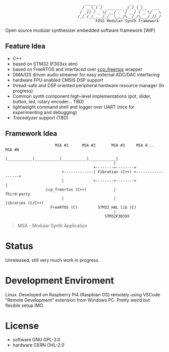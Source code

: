 <!-- ![Hopf Fibration](Misc/hopf-fibration.png) -->


                                       _____ __            __  _
                                      / __(_) /  _______ _/ /_(_)__  ___
                                     / _// / _ \/ __/ _ `/ __/ / _ \/ _ \
                                    /_/ /_/_.__/_/  \_,_/\__/_/\___/_//_/
                                            FOSS Modular Synth Framework

Open source modular synthesizer embedded software framework [WIP]

## Feature Idea
- C++
- based on STM32 (F303xx atm) 
- based on FreeRTOS and interfaced over [ccp_freertos](https://github.com/michaelbecker/freertos-addons) wrapper
- DMA/I2S driven audio streamer for easy external ADC/DAC interfacing
- hardware FPU enabled CMSIS DSP support
- thread-safe and DSP oriented peripheral hardware resource manager (In progress)
- Common synth component high-level implementations (pot, slider, button, led, rotary encoder... TBD)
- lightweight command shell and logger over UART (nice for experimenting and debugging)
- *Tracealyzer* support (TBD)

## Framework Idea

                          MSA #1      MSA #2       MSA #3     MSA #...     MSA #N
                            |___________|___________|___________|____________|
                                                    |
                                           +--------+--------+
                             +-------------| Fibration (C++) +------------------+
                             |             +--------+--------+                  |
                      ccp_freertos (C++)            |                     Third-party
                             |                      |                   libraries (C/C++)
                        FreeRTOS (C)         STM32_HAL lib (C)
                                                    |
                                                STM32F303XX

> MSA - Modular Synth Application

# Status

Unreleased, still very much work in progress.

# Development Enviroment
Linux. Developed on Raspberry Pi4 (Raspbian OS) remotely using VSCode "Remote Development" extension from Windows PC. Pretty weird but flexible setup IMO.

# License
- software GNU GPL-3.0
- hardware CERN OHL-2.0

